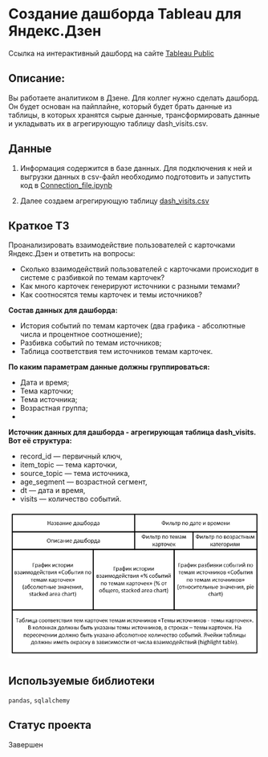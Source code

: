 # Создание дашборда Tableau для Яндекс.Дзен

Ссылка на интерактивный дашборд на сайте [Tableau Public](https://public.tableau.com/views/__16858683467840/Dashboard1?:language=en-US&publish=yes&:display_count=n&:origin=viz_share_link)

## Описание:
Вы работаете аналитиком в Дзене. Для коллег нужно сделать дашборд. Он будет основан на пайплайне, который будет брать данные из таблицы, в которых хранятся сырые данные, трансформировать данные и укладывать их в агрегирующую таблицу dash_visits.csv. 

## Данные

1. Информация содержится в базе данных. Для подключения к ней и выгрузки данных в csv-файл необходимо подготовить и запустить код в [Connection_file.ipynb](https://github.com/Lika-Go/Data_Analytics/blob/main/10.%20%D0%A1%D0%BE%D0%B7%D0%B4%D0%B0%D0%BD%D0%B8%D0%B5%20%D0%B4%D0%B0%D1%88%D0%B1%D0%BE%D1%80%D0%B4%D0%B0%20Tableau/Connection_file.ipynb)

2. Далее создаем агрегирующую таблицу [dash_visits.csv]()

## Краткое ТЗ

Проанализировать взаимодействие пользователей с карточками Яндекс.Дзен и ответить на вопросы:
* Сколько взаимодействий пользователей с карточками происходит в системе с разбивкой по темам карточек?
* Как много карточек генерируют источники с разными темами?
* Как соотносятся темы карточек и темы источников?


**Состав данных для дашборда:**
* История событий по темам карточек (два графика - абсолютные числа и процентное соотношение);
* Разбивка событий по темам источников;
* Таблица соответствия тем источников темам карточек.


**По каким параметрам данные должны группироваться:**
* Дата и время;
* Тема карточки;
* Тема источника;
* Возрастная группа;
* 

**Источник данных для дашборда - агрегирующая таблица dash_visits. Вот её структура:** 
* record_id — первичный ключ,
* item_topic — тема карточки,
* source_topic — тема источника,
* age_segment — возрастной сегмент,
* dt — дата и время,
* visits — количество событий.


![Макет дашборда](scheme.png)


## Используемые библиотеки

`pandas`, `sqlalchemy`

## Статус проекта

Завершен
